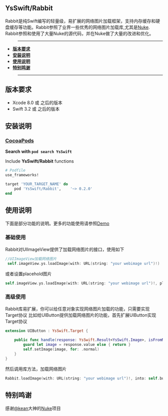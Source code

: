 ## YsSwift/Rabbit

Rabbit是纯Swift编写的轻量级，易扩展的网络图片加载框架，支持内存缓存和硬盘缓存等功能。Rabbit参照了业界一些优秀的网络图片加载库,尤其是[Nuke](Nuke). Rabbit参照和使用了大量Nuke的源代码，并在Nuke做了大量的改进和优化。


>---
- **[版本要求](#版本要求)**
- **[安装说明](#安装说明)**
- **[使用说明](#使用说明)**
- **[特别鸣谢](#特别鸣谢)**
>---

## 版本要求

* Xcode 8.0 或 之后的版本
* Swift 3.2 或 之后的版本

## 安装说明

### [CocoaPods](https://guides.cocoapods.org/using/using-cocoapods.html)

**Search with `pod search YsSwift`**

Include **YsSwift/Rabbit** functions
```ruby
# Podfile
use_frameworks!

target 'YOUR_TARGET_NAME' do
    pod 'YsSwift/Rabbit',    '~> 0.2.0'
end
```

## 使用说明

下面是部分功能的说明。更多的功能使用请参照[Demo][Demo]

### 基础使用

Rabbit对UIImageView提供了加载网络图片的接口，使用如下

```swift
//UIImageView加载网络图片
 self.imageView.ys.loadImage(with: URL(string: "your webimage url")!)
```
或者设置placehold图片

```swift
self.imageView.ys.loadImage(with: URL(string: "your webimage url")!, placeholder: UIImage(named:"rabbit_1"))
```
### 高级使用
Rabbit库易扩展，你可以给任意对象实现网络图片加载的功能，只需要实现Target协议
比如给UIButton提供加载网络图片的功能，首先扩展UIButton实现Target协议
```swift
extension UIButton : YsSwift.Target {
    
    public func handle(response: YsSwift.Result<YsSwift.Image>, isFromMemoryCache: Bool) {
        guard let image = response.value else { return }
        self.setImage(image, for: .normal)
    }
}
```
然后调用库方法，加载网络图片
```swift
Rabbit.loadImage(with: URL(string: "your webimage url")!, into: self.button)

```


## 特别鸣谢

感谢[@kean](https://github.com/kean)大神的[Nuke](Nuke)项目


[Nuke]: https://github.com/kean/Nuke
[Demo]: https://github.com/gb-6k-house/YsSwift/tree/master/Demo